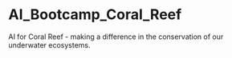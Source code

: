 # AI_Bootcamp_Coral_Reef
AI for Coral Reef -  making a difference in the conservation of our underwater ecosystems.
